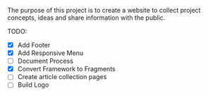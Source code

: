 The purpose of this project is to create a website to collect project concepts, ideas and share information with the public.

TODO:

 * [x] Add Footer
 * [x] Add Responsive Menu
 * [ ] Document Process
 * [x] Convert Framework to  Fragments
 * [ ] Create article collection pages
 * [ ] Build Logo
